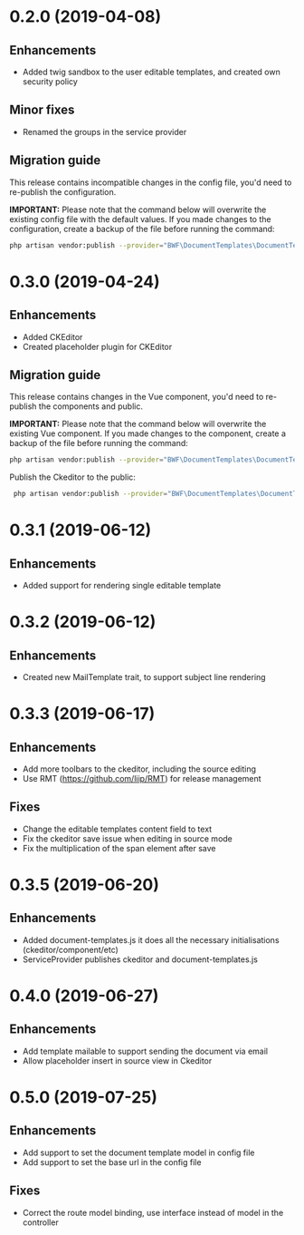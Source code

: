 # 0.2.0 (2019-04-08)

## Enhancements
- Added twig sandbox to the user editable templates, and created own security policy

## Minor fixes
- Renamed the groups in the service provider

## Migration guide
This release contains incompatible changes in the config file, you'd need to re-publish the configuration.

**IMPORTANT:** Please note that the command below will overwrite the existing config file with the default values. If you made changes to the configuration, create a backup of the file before running the command:

```sh
php artisan vendor:publish --provider="BWF\DocumentTemplates\DocumentTemplatesServiceProvider" --tag=config --force
``` 

# 0.3.0 (2019-04-24)
 ## Enhancements
 - Added CKEditor
 - Created placeholder plugin for CKEditor
 
 ## Migration guide
 This release contains changes in the Vue component, you'd need to re-publish the components and public.
 
 **IMPORTANT:** Please note that the command below will overwrite the existing Vue component. If you made changes to the component, create a backup of the file before running the command:
 
 ```sh
 php artisan vendor:publish --provider="BWF\DocumentTemplates\DocumentTemplatesServiceProvider" --tag=components --force
 ```
 
 Publish the Ckeditor to the public:
 ```sh
  php artisan vendor:publish --provider="BWF\DocumentTemplates\DocumentTemplatesServiceProvider" --tag=public --force
```

# 0.3.1 (2019-06-12)
 ## Enhancements
 - Added support for rendering single editable template
 
 # 0.3.2 (2019-06-12)
  ## Enhancements
  - Created new MailTemplate trait, to support subject line rendering
  
# 0.3.3 (2019-06-17)
 ## Enhancements
   - Add more toolbars to the ckeditor, including the source editing
   - Use RMT (https://github.com/liip/RMT) for release management 
 ## Fixes
   - Change the editable templates content field to text
   - Fix the ckeditor save issue when editing in source mode
   - Fix the multiplication of the span element after save

# 0.3.5 (2019-06-20)
 ## Enhancements
   - Added document-templates.js it does all the necessary initialisations (ckeditor/component/etc)
   - ServiceProvider publishes ckeditor and document-templates.js
   
# 0.4.0 (2019-06-27)
 ## Enhancements
  - Add template mailable to support sending the document via email
  - Allow placeholder insert in source view in Ckeditor
  
# 0.5.0 (2019-07-25)
  ## Enhancements
  - Add support to set the document template model in config file
  - Add support to set the base url in the config file
  
  ## Fixes
  - Correct the route model binding, use interface instead of model in the controller
